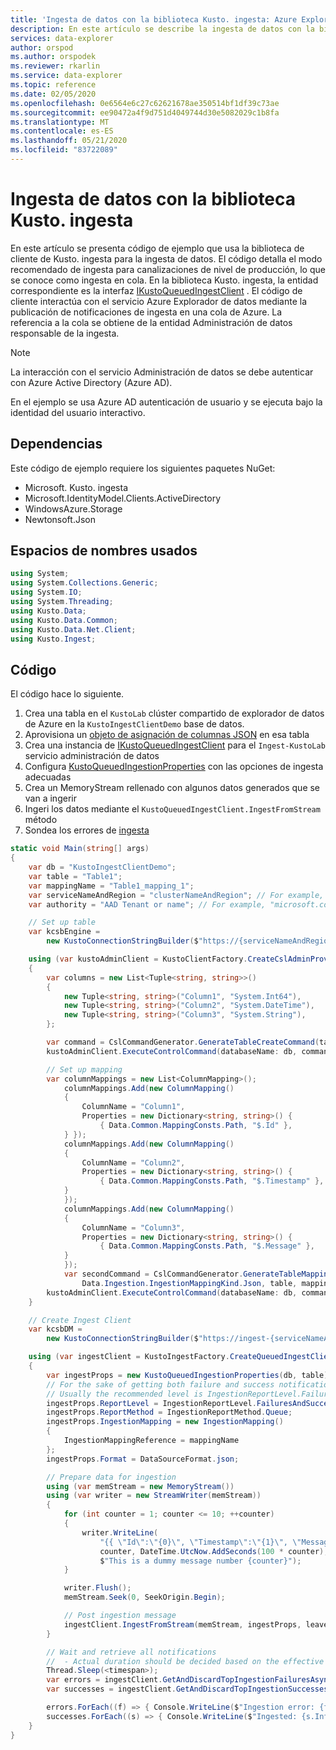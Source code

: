 ```yaml
---
title: 'Ingesta de datos con la biblioteca Kusto. ingesta: Azure Explorador de datos'
description: En este artículo se describe la ingesta de datos con la biblioteca Kusto. ingesta de Azure Explorador de datos.
services: data-explorer
author: orspod
ms.author: orspodek
ms.reviewer: rkarlin
ms.service: data-explorer
ms.topic: reference
ms.date: 02/05/2020
ms.openlocfilehash: 0e6564e6c27c62621678ae350514bf1df39c73ae
ms.sourcegitcommit: ee90472a4f9d751d4049744d30e5082029c1b8fa
ms.translationtype: MT
ms.contentlocale: es-ES
ms.lasthandoff: 05/21/2020
ms.locfileid: "83722089"
---
```

# <a name="data-ingestion-with-the-kustoingest-library"></a>Ingesta de datos con la biblioteca Kusto. ingesta

En este artículo se presenta código de ejemplo que usa la biblioteca de cliente de Kusto. ingesta para la ingesta de datos. El código detalla el modo recomendado de ingesta para canalizaciones de nivel de producción, lo que se conoce como ingesta en cola. En la biblioteca Kusto. ingesta, la entidad correspondiente es la interfaz [IKustoQueuedIngestClient](kusto-ingest-client-reference.md#interface-ikustoqueuedingestclient) . El código de cliente interactúa con el servicio Azure Explorador de datos mediante la publicación de notificaciones de ingesta en una cola de Azure. La referencia a la cola se obtiene de la entidad Administración de datos responsable de la ingesta. 

> [!NOTE]
> La interacción con el servicio Administración de datos se debe autenticar con Azure Active Directory (Azure AD).

En el ejemplo se usa Azure AD autenticación de usuario y se ejecuta bajo la identidad del usuario interactivo.

## <a name="dependencies"></a>Dependencias

Este código de ejemplo requiere los siguientes paquetes NuGet:
* Microsoft. Kusto. ingesta
* Microsoft.IdentityModel.Clients.ActiveDirectory
* WindowsAzure.Storage
* Newtonsoft.Json

## <a name="namespaces-used"></a>Espacios de nombres usados

```csharp
using System;
using System.Collections.Generic;
using System.IO;
using System.Threading;
using Kusto.Data;
using Kusto.Data.Common;
using Kusto.Data.Net.Client;
using Kusto.Ingest;
```

## <a name="code"></a>Código

El código hace lo siguiente.
1. Crea una tabla en el `KustoLab` clúster compartido de explorador de datos de Azure en la `KustoIngestClientDemo` base de datos.
2. Aprovisiona un [objeto de asignación de columnas JSON](../../management/create-ingestion-mapping-command.md) en esa tabla
3. Crea una instancia de [IKustoQueuedIngestClient](kusto-ingest-client-reference.md#interface-ikustoqueuedingestclient) para el `Ingest-KustoLab` servicio administración de datos
4. Configura [KustoQueuedIngestionProperties](kusto-ingest-client-reference.md#class-kustoqueuedingestionproperties) con las opciones de ingesta adecuadas
5. Crea un MemoryStream rellenado con algunos datos generados que se van a ingerir
6. Ingeri los datos mediante el `KustoQueuedIngestClient.IngestFromStream` método
7. Sondea los errores de [ingesta](kusto-ingest-client-status.md#tracking-ingestion-status-kustoqueuedingestclient)

```csharp
static void Main(string[] args)
{
    var db = "KustoIngestClientDemo";
    var table = "Table1";
    var mappingName = "Table1_mapping_1";
    var serviceNameAndRegion = "clusterNameAndRegion"; // For example, "mycluster.westus"
    var authority = "AAD Tenant or name"; // For example, "microsoft.com"

    // Set up table
    var kcsbEngine =
        new KustoConnectionStringBuilder($"https://{serviceNameAndRegion}.kusto.windows.net").WithAadUserPromptAuthentication(authority: $"{authority}");

    using (var kustoAdminClient = KustoClientFactory.CreateCslAdminProvider(kcsbEngine))
    {
        var columns = new List<Tuple<string, string>>()
        {
            new Tuple<string, string>("Column1", "System.Int64"),
            new Tuple<string, string>("Column2", "System.DateTime"),
            new Tuple<string, string>("Column3", "System.String"),
        };

        var command = CslCommandGenerator.GenerateTableCreateCommand(table, columns);
        kustoAdminClient.ExecuteControlCommand(databaseName: db, command: command);

        // Set up mapping
        var columnMappings = new List<ColumnMapping>();
            columnMappings.Add(new ColumnMapping()
            {
                ColumnName = "Column1",
                Properties = new Dictionary<string, string>() {
                    { Data.Common.MappingConsts.Path, "$.Id" },
            } });
            columnMappings.Add(new ColumnMapping()
            {
                ColumnName = "Column2",
                Properties = new Dictionary<string, string>() {
                    { Data.Common.MappingConsts.Path, "$.Timestamp" },
            }
            });
            columnMappings.Add(new ColumnMapping()
            {
                ColumnName = "Column3",
                Properties = new Dictionary<string, string>() {
                    { Data.Common.MappingConsts.Path, "$.Message" },
            }
            });
            var secondCommand = CslCommandGenerator.GenerateTableMappingCreateCommand(
                Data.Ingestion.IngestionMappingKind.Json, table, mappingName, columnMappings);
        kustoAdminClient.ExecuteControlCommand(databaseName: db, command: secondCommand);
    }

    // Create Ingest Client
    var kcsbDM =
        new KustoConnectionStringBuilder($"https://ingest-{serviceNameAndRegion}.kusto.windows.net").WithAadUserPromptAuthentication(authority: $"{authority}");

    using (var ingestClient = KustoIngestFactory.CreateQueuedIngestClient(kcsbDM))
    {
        var ingestProps = new KustoQueuedIngestionProperties(db, table);
        // For the sake of getting both failure and success notifications we set this to IngestionReportLevel.FailuresAndSuccesses
        // Usually the recommended level is IngestionReportLevel.FailuresOnly
        ingestProps.ReportLevel = IngestionReportLevel.FailuresAndSuccesses;
        ingestProps.ReportMethod = IngestionReportMethod.Queue;
        ingestProps.IngestionMapping = new IngestionMapping()
        { 
            IngestionMappingReference = mappingName
        };
        ingestProps.Format = DataSourceFormat.json;

        // Prepare data for ingestion
        using (var memStream = new MemoryStream())
        using (var writer = new StreamWriter(memStream))
        {
            for (int counter = 1; counter <= 10; ++counter)
            {
                writer.WriteLine(
                    "{{ \"Id\":\"{0}\", \"Timestamp\":\"{1}\", \"Message\":\"{2}\" }}",
                    counter, DateTime.UtcNow.AddSeconds(100 * counter),
                    $"This is a dummy message number {counter}");
            }

            writer.Flush();
            memStream.Seek(0, SeekOrigin.Begin);

            // Post ingestion message
            ingestClient.IngestFromStream(memStream, ingestProps, leaveOpen: true);
        }

        // Wait and retrieve all notifications
        //  - Actual duration should be decided based on the effective Ingestion Batching Policy set on the table/database
        Thread.Sleep(<timespan>);
        var errors = ingestClient.GetAndDiscardTopIngestionFailuresAsync().GetAwaiter().GetResult();
        var successes = ingestClient.GetAndDiscardTopIngestionSuccessesAsync().GetAwaiter().GetResult();

        errors.ForEach((f) => { Console.WriteLine($"Ingestion error: {f.Info.Details}"); });
        successes.ForEach((s) => { Console.WriteLine($"Ingested: {s.Info.IngestionSourcePath}"); });
    }
}
```
